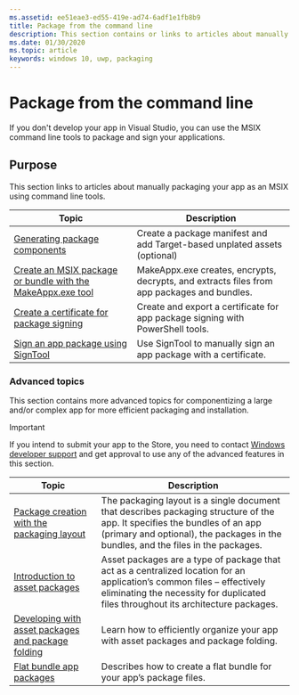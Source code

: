 ```yaml
---
ms.assetid: ee51eae3-ed55-419e-ad74-6adf1e1fb8b9
title: Package from the command line
description: This section contains or links to articles about manually packaging Windows apps.
ms.date: 01/30/2020
ms.topic: article
keywords: windows 10, uwp, packaging
---
```


# Package from the command line

If you don't develop your app in Visual Studio, you can use the MSIX command line tools to package and sign your applications.


## Purpose

This section links to articles about manually packaging your app as an MSIX using command line tools.

| Topic | Description |
|-------|-------------|
| [Generating package components ](../desktop/desktop-to-uwp-manual-conversion.md) | Create a package manifest and add Target-based unplated assets (optional) |
| [Create an MSIX package or bundle with the MakeAppx.exe tool](create-app-package-with-makeappx-tool.md) | MakeAppx.exe creates, encrypts, decrypts, and extracts files from app packages and bundles. |
| [Create a certificate for package signing](create-certificate-package-signing.md) | Create and export a certificate for app package signing with PowerShell tools. |
| [Sign an app package using SignTool](sign-app-package-using-signtool.md) | Use SignTool to manually sign an app package with a certificate. |

### Advanced topics

This section contains more advanced topics for componentizing a large and/or complex app for more efficient packaging and installation. 

> [!IMPORTANT]
> If you intend to submit your app to the Store, you need to contact [Windows developer support](https://developer.microsoft.com/windows/support) and get approval to use any of the advanced features in this section.


| Topic | Description |
|-------|-------------|
| [Package creation with the packaging layout](packaging-layout.md) | The packaging layout is a single document that describes packaging structure of the app. It specifies the bundles of an app (primary and optional), the packages in the bundles, and the files in the packages. |
| [Introduction to asset packages](asset-packages.md) | Asset packages are a type of package that act as a centralized location for an application’s common files – effectively eliminating the necessity for duplicated files throughout its architecture packages. |
| [Developing with asset packages and package folding](package-folding.md) | Learn how to efficiently organize your app with asset packages and package folding. |
| [Flat bundle app packages](flat-bundles.md) | Describes how to create a flat bundle for your app’s package files. |

